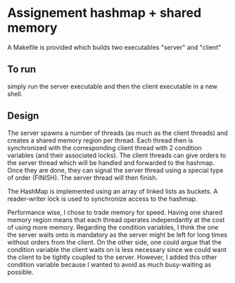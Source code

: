 # Assignement hashmap + shared memory

A Makefile is provided which builds two executables "server" and "client"

## To run

simply run the server executable and then the client executable in a new shell.


## Design

The server spawns a number of threads (as much as the client threads) and creates a shared memory region per thread. Each thread then is synchronized with the corresponding client thread with 2 condition variables (and their associated locks). The client threads can give orders to the server thread which will be handled and forwarded to the hashmap. Once they are done, they can signal the server thread using a special type of order (FINISH). The server thread will then finish.

The HashMap is implemented using an array of linked lists as buckets. A reader-writer lock is used to synchronize access to the hashmap.

Performance wise, I chose to trade memory for speed. Having one shared memory region means that each thread operates independantly at the cost of using more memory. Regarding the condition variables, I think the one the server waits onto is mandatory as the server might be left for long times without orders from the client. On the other side, one could argue that the condition variable the client waits on is less necessary since we could want the client to be tightly coupled to the server. However, I added this other condition variable because I wanted to avoid as much busy-waiting as possible.


